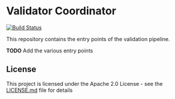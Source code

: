 # Validator Coordinator
[![Build Status](https://travis-ci.org/EMBL-EBI-SUBS/validator-coordinator.svg?branch=master)](https://travis-ci.org/EMBL-EBI-SUBS/validator-coordinator)

This repository contains the entry points of the validation pipeline.

**TODO** Add the various entry points

## License
This project is licensed under the Apache 2.0 License - see the [LICENSE.md](LICENSE.md) file for details
